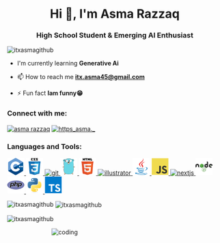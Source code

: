 <h1 align="center">Hi 👋, I'm Asma Razzaq</h1>
<h3 align="center">High School Student & Emerging AI Enthusiast</h3>

<p align="left"> <img src="https://komarev.com/ghpvc/?username=itxasmagithub&label=Profile%20views&color=0e75b6&style=flat" alt="itxasmagithub" /> </p>

- I'm currently learning **Generative Ai**

- 📫 How to reach me **itx.asma45@gmail.com**

- ⚡ Fun fact **Iam funny😁**

<h3 align="left">Connect with me:</h3>
<p align="left">
<a href="https://linkedin.com/in/asma razzaq" target="blank"><img align="center" src="https://raw.githubusercontent.com/rahuldkjain/github-profile-readme-generator/master/src/images/icons/Social/linked-in-alt.svg" alt="asma razzaq" height="30" width="40" /></a>
<a href="https://instagram.com/https_asma._" target="blank"><img align="center" src="https://raw.githubusercontent.com/rahuldkjain/github-profile-readme-generator/master/src/images/icons/Social/instagram.svg" alt="https_asma._" height="30" width="40" /></a>
</p>

<h3 align="left">Languages and Tools:</h3>
<p align="left"> <a href="https://www.w3schools.com/cpp/" target="_blank" rel="noreferrer"> <img src="https://raw.githubusercontent.com/devicons/devicon/master/icons/cplusplus/cplusplus-original.svg" alt="cplusplus" width="40" height="40"/> </a> <a href="https://www.w3schools.com/css/" target="_blank" rel="noreferrer"> <img src="https://raw.githubusercontent.com/devicons/devicon/master/icons/css3/css3-original-wordmark.svg" alt="css3" width="40" height="40"/> </a> <a href="https://git-scm.com/" target="_blank" rel="noreferrer"> <img src="https://www.vectorlogo.zone/logos/git-scm/git-scm-icon.svg" alt="git" width="40" height="40"/> </a> <a href="https://golang.org" target="_blank" rel="noreferrer"> <img src="https://raw.githubusercontent.com/devicons/devicon/master/icons/go/go-original.svg" alt="go" width="40" height="40"/> </a> <a href="https://www.w3.org/html/" target="_blank" rel="noreferrer"> <img src="https://raw.githubusercontent.com/devicons/devicon/master/icons/html5/html5-original-wordmark.svg" alt="html5" width="40" height="40"/> </a> <a href="https://www.adobe.com/in/products/illustrator.html" target="_blank" rel="noreferrer"> <img src="https://www.vectorlogo.zone/logos/adobe_illustrator/adobe_illustrator-icon.svg" alt="illustrator" width="40" height="40"/> </a> <a href="https://www.java.com" target="_blank" rel="noreferrer"> <img src="https://raw.githubusercontent.com/devicons/devicon/master/icons/java/java-original.svg" alt="java" width="40" height="40"/> </a> <a href="https://developer.mozilla.org/en-US/docs/Web/JavaScript" target="_blank" rel="noreferrer"> <img src="https://raw.githubusercontent.com/devicons/devicon/master/icons/javascript/javascript-original.svg" alt="javascript" width="40" height="40"/> </a> <a href="https://nextjs.org/" target="_blank" rel="noreferrer"> <img src="https://cdn.worldvectorlogo.com/logos/nextjs-2.svg" alt="nextjs" width="40" height="40"/> </a> <a href="https://nodejs.org" target="_blank" rel="noreferrer"> <img src="https://raw.githubusercontent.com/devicons/devicon/master/icons/nodejs/nodejs-original-wordmark.svg" alt="nodejs" width="40" height="40"/> </a> <a href="https://www.php.net" target="_blank" rel="noreferrer"> <img src="https://raw.githubusercontent.com/devicons/devicon/master/icons/php/php-original.svg" alt="php" width="40" height="40"/> </a> <a href="https://www.python.org" target="_blank" rel="noreferrer"> <img src="https://raw.githubusercontent.com/devicons/devicon/master/icons/python/python-original.svg" alt="python" width="40" height="40"/> </a> <a href="https://www.typescriptlang.org/" target="_blank" rel="noreferrer"> <img src="https://raw.githubusercontent.com/devicons/devicon/master/icons/typescript/typescript-original.svg" alt="typescript" width="40" height="40"/> </a> </p>

<p><img align="left" src="https://github-readme-stats.vercel.app/api/top-langs?username=itxasmagithub&show_icons=true&locale=en&layout=compact" alt="itxasmagithub" /></p>

<p>&nbsp;<img align="center" src="https://github-readme-stats.vercel.app/api?username=itxasmagithub&show_icons=true&locale=en" alt="itxasmagithub" /></p>

<p><img align="center" src="https://github-readme-streak-stats.herokuapp.com/?user=itxasmagithub&" alt="itxasmagithub" /></p>
<img align="right" alt="coding" width="400" src="https://www.google.com/url?sa=i&url=https%3A%2F%2Fgermantechjobs.de%2Fblog%2Fhow-to-find-job-as-software-developer-in-germany-complete-guide&psig=AOvVaw24j5ED7iyB0fdVBeZXgLCW&ust=1709382671183000&source=images&cd=vfe&opi=89978449&ved=0CBMQjRxqFwoTCPinoJy31IQDFQAAAAAdAAAAABAH>"
